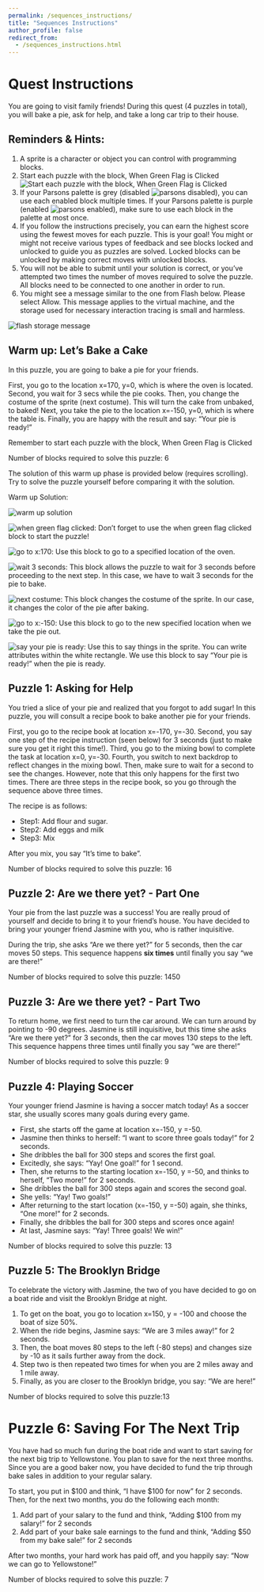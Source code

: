 ```yaml
---
permalink: /sequences_instructions/
title: "Sequences Instructions"
author_profile: false
redirect_from: 
  - /sequences_instructions.html
---
```


# Quest Instructions

You are going to visit family friends! During this quest (4 puzzles in total), you will  bake a pie, ask for help, and take a long car trip to their house.

## Reminders & Hints:

1. A sprite is a character or object you can control with programming blocks.
1. Start each puzzle with the block, When Green Flag is Clicked  ![Start each puzzle with the block, When Green Flag is Clicked](/images/fs3/sequences_instructions/fs3_i_greenflag.png)
1. If your Parsons palette is grey (disabled ![parsons disabled](/images/fs3/sequences_instructions/parsons_grey.png)), you can use each enabled block multiple times.  If your Parsons palette is purple (enabled ![parsons enabled](/images/fs3/sequences_instructions/parsons_purple.png)), make sure to use each block in the palette at most once.
1. If you follow the instructions precisely, you can earn the highest score using the fewest moves for each puzzle.  This is your goal!  You might or might not receive various types of feedback and see blocks locked and unlocked to guide you as puzzles are solved.  Locked blocks can be unlocked by making correct moves with unlocked blocks.
1. You will not be able to submit until your solution is correct, or you’ve attempted two times the number of moves required to solve the puzzle. All blocks need to be connected to one another in order to run.
1. You might see a message similar to the one from Flash below.  Please select Allow.  This message applies to the virtual machine, and the storage used for necessary interaction tracing is small and harmless.

![flash storage message](/images/fs3/sequences_instructions/flash_storage.png)

## Warm up: Let’s Bake a Cake

In this puzzle, you are going to bake a pie for your friends.

First, you go to the location x=170, y=0, which is where the oven is located.
Second, you wait for 3 secs while the pie cooks.
Then, you change the costume of the sprite (next costume). This will turn the cake from unbaked, to baked!
Next, you take the pie to the location x=-150, y=0, which is where the table is.
Finally, you are happy with the result and say: “Your pie is ready!”

Remember to start each puzzle with the block, When Green Flag is Clicked

Number of blocks required to solve this puzzle: 6

The solution of this warm up phase is provided below (requires scrolling). Try to solve the puzzle yourself before comparing it with the solution.

Warm up Solution: 

![warm up solution](/images/fs3/sequences_instructions/warm-up_solution.png)

![when green flag clicked](/images/fs3/sequences_instructions/when_green_clicked.png): Don’t forget to use the when green flag clicked block to start the puzzle!

![go to x:170](/images/fs3/sequences_instructions/go_to.png): Use this block to go to a specified location of the oven.

![wait 3 seconds](/images/fs3/sequences_instructions/wait_3_seconds.png): This block allows the puzzle to wait for 3 seconds before proceeding to the next step. In this case, we have to wait 3 seconds for the pie to bake.

![next costume](/images/fs3/sequences_instructions/next_costume.png): This block changes the costume of the sprite. In our case, it changes the color of the pie after baking.

![go to x:-150](/images/fs3/sequences_instructions/go_to_2.png): Use this block to go to the new specified location when we take the pie out.

![say your pie is ready](/images/fs3/sequences_instructions/say.png): Use this to say things in the sprite. You can write attributes within the white rectangle. We use this block to say “Your pie is ready!” when the pie is ready.

## Puzzle 1: Asking for Help

You tried a slice of your pie and realized that you forgot to add sugar! In this puzzle, you will consult a recipe book to bake another pie for your friends.

First, you go to the recipe book at location x=-170, y=-30.
Second, you say one step of the recipe instruction (seen below) for 3 seconds (just to make sure you get it right this time!).
Third, you go to the mixing bowl to complete the task at location x=0, y=-30.
Fourth, you switch to next backdrop to reflect changes in the mixing bowl.
Then, make sure to wait for a second to see the changes. However, note that this only happens for the first two times.
There are three steps in the recipe book, so you go through the sequence above three times.

The recipe is as follows:
* Step1: Add flour and sugar.
* Step2: Add eggs and milk
* Step3: Mix

After you mix, you say “It’s time to bake”.

Number of blocks required to solve this puzzle: 16

## Puzzle 2: Are we there yet? - Part One

Your pie from the last puzzle was a success! You are really proud of yourself and decide to bring it to your friend’s house. You have decided to bring your younger friend Jasmine with you, who is rather inquisitive.

During the trip, she asks “Are we there yet?” for 5 seconds, then the car moves 50 steps.
This sequence happens **six times** until finally you say “we are there!”

Number of blocks required to solve this puzzle: 1450

## Puzzle 3: Are we there yet? - Part Two

To return home, we first need to turn the car around. We can turn around by pointing to -90 degrees.  Jasmine is still inquisitive, but this time she asks “Are we there yet?” for 3 seconds, then the car moves 130 steps to the left.  This sequence happens three times until finally you say “we are there!”

Number of blocks required to solve this puzzle: 9

## Puzzle 4: Playing Soccer

Your younger friend Jasmine is having a soccer match today! As a soccer star, she usually scores many goals during every game.

* First, she starts off the game at location x=-150, y =-50.
* Jasmine then thinks to herself: “I want to score three goals today!” for 2 seconds.
* She dribbles the ball for 300 steps and scores the first goal.
* Excitedly, she says: “Yay! One goal!” for 1 second.
* Then, she returns to the starting location x=-150, y =-50, and thinks to herself, “Two more!” for 2 seconds.
* She dribbles the ball for 300 steps again and scores the second goal.
* She yells: “Yay! Two goals!”
* After returning to the start location (x=-150, y =-50) again, she thinks, “One more!” for 2 seconds.
* Finally, she dribbles the ball for 300 steps and scores once again!
* At last,  Jasmine says: “Yay! Three goals! We win!”

Number of blocks required to solve this puzzle: 13

## Puzzle 5: The Brooklyn Bridge

To celebrate the victory with Jasmine, the two of you have decided to go on a boat ride and visit the Brooklyn Bridge at night.

1. To get on the boat, you go to location x=150, y = -100 and choose the boat of size 50%.
1. When the ride begins, Jasmine says: “We are 3 miles away!” for 2 seconds.
1. Then, the boat moves 80 steps to the left (-80 steps) and changes size by -10 as it sails further away from the dock.
1. Step two is then repeated two times for when you are 2 miles away and 1 mile away.
1. Finally, as you are closer to the Brooklyn bridge, you say: “We are here!”

Number of blocks required to solve this puzzle:13

# Puzzle 6: Saving For The Next Trip

You have had so much fun during the boat ride and want to start saving for the next big trip to Yellowstone. You plan to save for the next three months. Since you are a good baker now, you have decided to fund the trip through bake sales in addition to your regular salary.

To start, you put in $100 and think, “I have $100 for now” for 2 seconds.
Then, for the next two months, you do the following each month:

1. Add part of your salary to the fund and think, “Adding $100 from my salary!” for 2 seconds
1. Add part of your bake sale earnings to the fund and think, “Adding $50 from my bake sale!” for 2 seconds

After two months, your hard work has paid off, and you happily say: “Now we can go to Yellowstone!”

Number of blocks required to solve this puzzle: 7